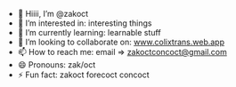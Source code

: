 - 👋 Hiiii, I’m @zakoct
- 👀 I’m interested in: interesting things
- 🌱 I’m currently learning: learnable stuff
- 💞️ I’m looking to collaborate on: www.colixtrans.web.app
- 📫 How to reach me: email => zakoctconcoct@gmail.com
- 😄 Pronouns: zak/oct
- ⚡ Fun fact: zakoct forecoct concoct
